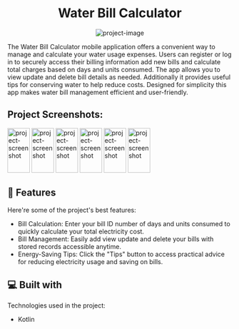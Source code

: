 <h1 align="center" id="title">Water Bill Calculator</h1>

<p align="center"><img src="https://socialify.git.ci/gihani571/water-Bill-Calculator/image?font=Inter&amp;language=1&amp;name=1&amp;owner=1&amp;pattern=Overlapping%20Hexagons&amp;theme=Dark" alt="project-image"></p>

<p id="description">The Water Bill Calculator mobile application offers a convenient way to manage and calculate your water usage expenses. Users can register or log in to securely access their billing information add new bills and calculate total charges based on days and units consumed. The app allows you to view update and delete bill details as needed. Additionally it provides useful tips for conserving water to help reduce costs. Designed for simplicity this app makes water bill management efficient and user-friendly.</p>

<h2>Project Screenshots:</h2>

<img src="https://i.postimg.cc/XJBrQG5s/1.jpg" alt="project-screenshot" width="50" height="100/">

<img src="https://i.postimg.cc/FFcfSSNR/2.jpg" alt="project-screenshot" width="50" height="100/">

<img src="https://i.postimg.cc/x1sqQyys/6.jpg" alt="project-screenshot" width="50" height="100/">

<img src="https://i.postimg.cc/Hsgr9Lkt/3.jpg" alt="project-screenshot" width="50" height="100/">

<img src="https://i.postimg.cc/jSqCBkNw/4.jpg" alt="project-screenshot" width="50" height="100/">

<img src="https://i.postimg.cc/L63nCMqF/5.jpg" alt="project-screenshot" width="50" height="100/">

  
  
<h2>🧐 Features</h2>

Here're some of the project's best features:

*   Bill Calculation: Enter your bill ID number of days and units consumed to quickly calculate your total electricity cost.
*   Bill Management: Easily add view update and delete your bills with stored records accessible anytime.
*   Energy-Saving Tips: Click the "Tips" button to access practical advice for reducing electricity usage and saving on bills.

  
  
<h2>💻 Built with</h2>

Technologies used in the project:

*   Kotlin
